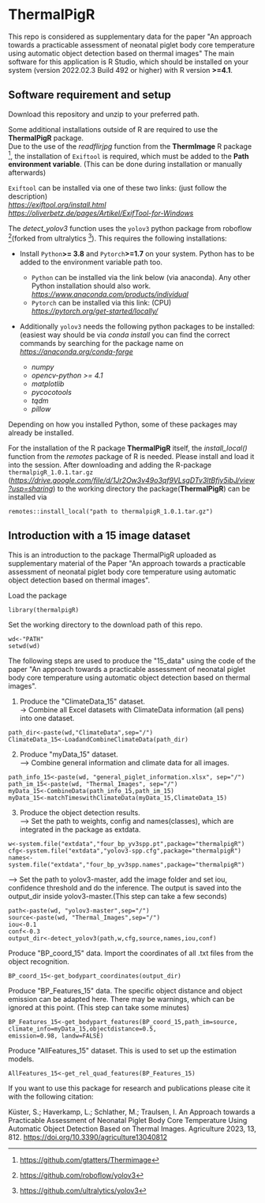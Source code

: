 # ThermalPigR 
This repo is considered as supplementary data for the paper "An approach towards a practicable assessment of neonatal piglet body core temperature using automatic object detection based on thermal images" The main software for this application is R Studio, which should be installed on your system (version 2022.02.3 Build 492 or higher) with R version **>=4.1**.

## Software requirement and setup
Download this repository and unzip to your preferred path.

Some additional installations outside of R are required to use the **ThermalPigR** package.  
Due to the use of the *readflirjpg* function from the **ThermImage** R package [^1], the installation of `Exiftool` is required, which
must be added to the **Path environment variable**. (This can be done during installation or manually afterwards)    

`Exiftool` can be installed via one of these two links:  (just follow the description)   
*https://exiftool.org/install.html*     
*https://oliverbetz.de/pages/Artikel/ExifTool-for-Windows*

The *detect_yolov3* function uses the `yolov3` python package from roboflow [^2](forked from ultralytics [^3]).
This requires the following installations:
- Install `Python`**>= 3.8** and `Pytorch`**>=1.7** on your system. Python has to be added to the environment variable path too.

    - `Python` can be installed via the link below (via anaconda). Any other Python installation should also work. 
    *https://www.anaconda.com/products/individual*
    - `Pytorch` can be installed via this link:  (CPU)   
    *https://pytorch.org/get-started/locally/*  
- Additionally `yolov3` needs the following python packages to be installed:(easiest way should be via *conda install* you can find the correct commands by searching for the package name on *https://anaconda.org/conda-forge*
    - *numpy*
    - *opencv-python >= 4.1*
    - *matplotlib*
    - *pycocotools*
    - *tqdm*
    - *pillow*  
    
Depending on how you installed Python, some of these packages may already be installed. 

For the installation of the R package **ThermalPigR** itself, the *install_local()* function from the *remotes*
package of R is needed. Please install and load it into the session. After downloading and adding the R-package `thermalpigR_1.0.1.tar.gz` (*https://drive.google.com/file/d/1Jr2Ow3v49o3qf9VLsgDTv3ltBfjy5ibJ/view?usp=sharing*) to the working directory the package(**ThermalPigR**) can be installed via 
```
remotes::install_local("path to thermalpigR_1.0.1.tar.gz")
```
[^1]:https://github.com/gtatters/Thermimage
[^2]:https://github.com/roboflow/yolov3
[^3]:https://github.com/ultralytics/yolov3

## Introduction with a 15 image dataset
This is an introduction to the package ThermalPigR uploaded as supplementary material of the Paper "An approach towards a practicable assessment of neonatal piglet body core temperature using automatic object detection based on thermal images". 

Load the package
```
library(thermalpigR)
```

Set the working directory to the download path of this repo.  
```
wd<-"PATH"  
setwd(wd)
```  

The following steps are used to produce the "15_data" using the code of the paper "An approach towards a practicable assessment of neonatal piglet body core temperature using automatic object detection based on thermal images".  

1. Produce the "ClimateData_15" dataset.  
-> Combine all Excel datasets with ClimateData information (all pens) into one dataset.  
```
path_dir<-paste(wd,"ClimateData",sep="/") 
ClimateData_15<-LoadandCombineClimateData(path_dir)
```

2. Produce "myData_15" dataset.  
--> Combine general information and climate data for all images.
```
path_info_15<-paste(wd, "general_piglet_information.xlsx", sep="/")
path_im_15<-paste(wd, "Thermal_Images", sep="/")
myData_15<-CombineData(path_info_15,path_im_15)
myData_15<-matchTimeswithClimateData(myData_15,ClimateData_15)
```

3. Produce the object detection results.   
--> Set the path to weights, config and names(classes), which are integrated in the package as extdata.
```
w<-system.file("extdata","four_bp_yv3spp.pt",package="thermalpigR")
cfg<-system.file("extdata","yolov3-spp.cfg",package="thermalpigR")
names<-system.file("extdata","four_bp_yv3spp.names",package="thermalpigR")
```
  
--> Set the path to yolov3-master, add the image folder and set iou, confidence threshold and do the inference. The output is saved into the output_dir inside yolov3-master.(This step can take a few seconds)   
```
path<-paste(wd, "yolov3-master",sep="/")
source<-paste(wd, "Thermal_Images",sep="/")
iou<-0.1
conf<-0.3
output_dir<-detect_yolov3(path,w,cfg,source,names,iou,conf)
```
Produce "BP_coord_15" data. Import the coordinates of all .txt files from the object recognition.  
```
BP_coord_15<-get_bodypart_coordinates(output_dir)
```
Produce "BP_Features_15" data. The specific object distance and object emission can be adapted here. There may be warnings, which can be ignored at this point. (This step can take some minutes) 
```
BP_Features_15<-get_bodypart_features(BP_coord_15,path_im=source,
climate_info=myData_15,objectdistance=0.5,
emission=0.98, landw=FALSE)
```
Produce "AllFeatures_15" dataset. This is used to set up the estimation models.  
```
AllFeatures_15<-get_rel_quad_features(BP_Features_15)
```
If you want to use this package for research and publications please cite it with the following citation:

Küster, S.; Haverkamp, L.; Schlather, M.; Traulsen, I. An Approach towards a Practicable Assessment of Neonatal Piglet Body Core Temperature Using Automatic Object Detection Based on Thermal Images. Agriculture 2023, 13, 812. https://doi.org/10.3390/agriculture13040812 
